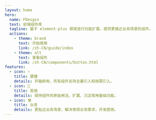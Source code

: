 ```yaml
---
layout: home
hero:
  name: FDesgin
  text: 前端组件库
  tagline: 基于 element-plus 框架进行功能扩展，提供更接近业务场景的组件。
  actions:
    - theme: brand
      text: 开始使用
      link: /zh-CN/guide/index
    - theme: alt
      text: 查看组件
      link: /zh-CN/components/button.html
features:
  - icon: ⚡️
    title: 便捷
    details: 开箱即用，所有组件支持全量引入和按需引入。
  - icon: 🖖
    title: 易用
    details: 保持组件的原始用法，扩展、沉淀常用基础功能。
  - icon: 🛠️
    title: 业务
    details: 更贴近业务场景，解决常规业务需求，开发提效。
---
```

